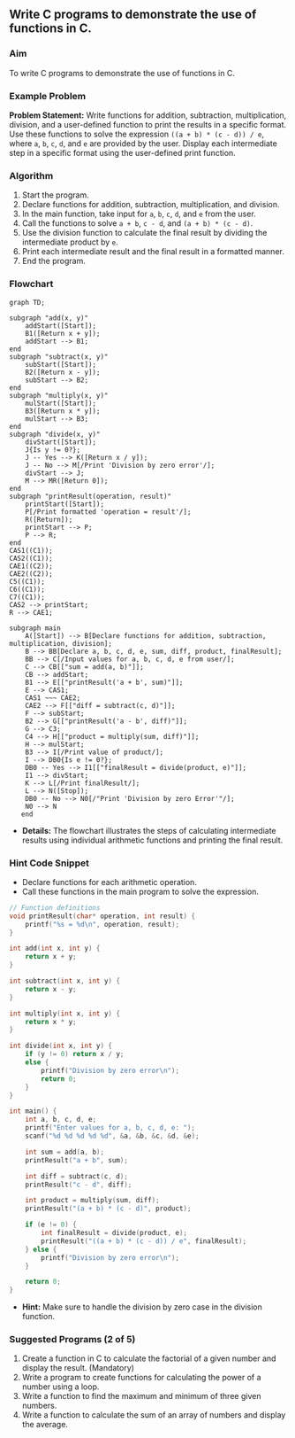 
## Write C programs to demonstrate the use of functions in C.

### Aim
To write C programs to demonstrate the use of functions in C.

### Example Problem
**Problem Statement:** Write functions for addition, subtraction, multiplication, division, and a user-defined function to print the results in a specific format. Use these functions to solve the expression `((a + b) * (c - d)) / e`, where `a`, `b`, `c`, `d`, and `e` are provided by the user. Display each intermediate step in a specific format using the user-defined print function.

### Algorithm
1. Start the program.
2. Declare functions for addition, subtraction, multiplication, and division.
3. In the main function, take input for `a`, `b`, `c`, `d`, and `e` from the user.
4. Call the functions to solve `a + b`, `c - d`, and `(a + b) * (c - d)`.
5. Use the division function to calculate the final result by dividing the intermediate product by `e`.
6. Print each intermediate result and the final result in a formatted manner.
7. End the program.

### Flowchart
```mermaid
graph TD;

subgraph "add(x, y)" 
	addStart([Start]);
	B1([Return x + y]);
	addStart --> B1;
end
subgraph "subtract(x, y)"
	subStart([Start]);
	B2([Return x - y]);
	subStart --> B2;
end
subgraph "multiply(x, y)"
	mulStart([Start]);
	B3([Return x * y]);
	mulStart --> B3;
end
subgraph "divide(x, y)"
	divStart([Start]);
	J{Is y != 0?};
    J -- Yes --> K([Return x / y]);
    J -- No --> M[/Print 'Division by zero error'/];
    divStart --> J;
    M --> MR([Return 0]);
end
subgraph "printResult(operation, result)"
	printStart([Start]);
	P[/Print formatted 'operation = result'/];
	R([Return]);
	printStart --> P;
	P --> R;
end
CAS1((C1));
CAS2((C1));
CAE1((C2));
CAE2((C2));
C5((C1));
C6((C1));
C7((C1));
CAS2 --> printStart;
R --> CAE1;

subgraph main
    A([Start]) --> B[Declare functions for addition, subtraction, multiplication, division];
    B --> BB[Declare a, b, c, d, e, sum, diff, product, finalResult];
    BB --> C[/Input values for a, b, c, d, e from user/];
	C --> CB[["sum = add(a, b)"]];
	CB --> addStart;
	B1 --> E[["printResult('a + b', sum)"]];
    E --> CAS1;
    CAS1 ~~~ CAE2;
    CAE2 --> F[["diff = subtract(c, d)"]];
    F --> subStart;
    B2 --> G[["printResult('a - b', diff)"]];
    G --> C3;
    C4 --> H[["product = multiply(sum, diff)"]];
    H --> mulStart;
    B3 --> I[/Print value of product/];
    I --> DB0{Is e != 0?};
    DB0 -- Yes --> I1[["finalResult = divide(product, e)"]];
    I1 --> divStart;
    K --> L[/Print finalResult/];
    L --> N([Stop]);
    DB0 -- No --> N0[/"Print 'Division by zero Error'"/];
    N0 --> N
   end
```
- **Details:** The flowchart illustrates the steps of calculating intermediate results using individual arithmetic functions and printing the final result.

### Hint Code Snippet
- Declare functions for each arithmetic operation.
- Call these functions in the main program to solve the expression.

```c
// Function definitions
void printResult(char* operation, int result) {
    printf("%s = %d\n", operation, result);
}

int add(int x, int y) {
    return x + y;
}

int subtract(int x, int y) {
    return x - y;
}

int multiply(int x, int y) {
    return x * y;
}

int divide(int x, int y) {
    if (y != 0) return x / y;
    else {
        printf("Division by zero error\n");
        return 0;
    }
}

int main() {
    int a, b, c, d, e;
    printf("Enter values for a, b, c, d, e: ");
    scanf("%d %d %d %d %d", &a, &b, &c, &d, &e);

    int sum = add(a, b);
    printResult("a + b", sum);

    int diff = subtract(c, d);
    printResult("c - d", diff);

    int product = multiply(sum, diff);
    printResult("(a + b) * (c - d)", product);

    if (e != 0) {
        int finalResult = divide(product, e);
        printResult("((a + b) * (c - d)) / e", finalResult);
    } else {
        printf("Division by zero error\n");
    }

    return 0;
}
```

- **Hint:** Make sure to handle the division by zero case in the division function.

### Suggested Programs (2 of 5)
1. Create a function in C to calculate the factorial of a given number and display the result. (Mandatory)
2. Write a program to create functions for calculating the power of a number using a loop.
3. Write a function to find the maximum and minimum of three given numbers.
5. Write a function to calculate the sum of an array of numbers and display the average.

<!--stackedit_data:
eyJoaXN0b3J5IjpbLTc3NjcxNDkyMCwtMTI5MzcwMjEyMF19
-->